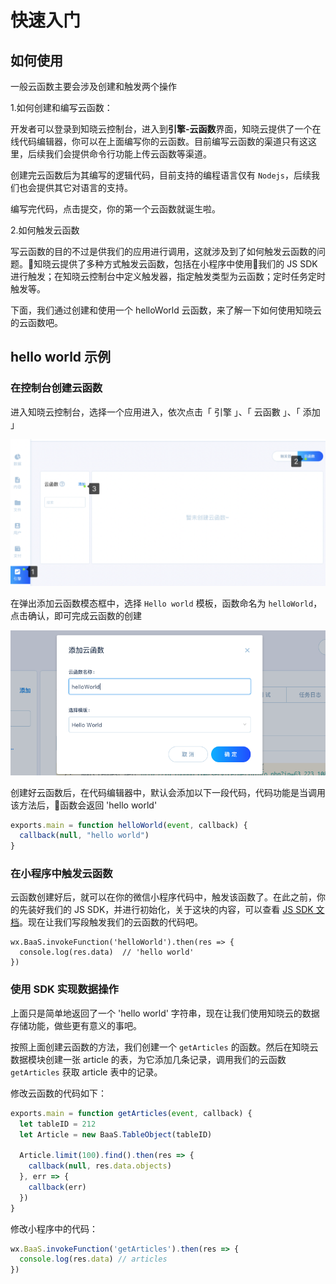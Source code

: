 # 快速入门

## 如何使用

一般云函数主要会涉及创建和触发两个操作

1.如何创建和编写云函数：

开发者可以登录到知晓云控制台，进入到**引擎-云函数**界面，知晓云提供了一个在线代码编辑器，你可以在上面编写你的云函数。目前编写云函数的渠道只有这这里，后续我们会提供命令行功能上传云函数等渠道。

创建完云函数后为其编写的逻辑代码，目前支持的编程语言仅有 `Nodejs`，后续我们也会提供其它对语言的支持。

编写完代码，点击提交，你的第一个云函数就诞生啦。

2.如何触发云函数

写云函数的目的不过是供我们的应用进行调用，这就涉及到了如何触发云函数的问题。知晓云提供了多种方式触发云函数，包括在小程序中使用我们的 JS SDK 进行触发；在知晓云控制台中定义触发器，指定触发类型为云函数；定时任务定时触发等。

下面，我们通过创建和使用一个 helloWorld 云函数，来了解一下如何使用知晓云的云函数吧。

## hello world 示例

### 在控制台创建云函数

进入知晓云控制台，选择一个应用进入，依次点击「 引擎 」、「 云函數 」、「 添加 」

![进入云函数控制台面板](/images/cloud-function/dashboard-into.png)

在弹出添加云函数模态框中，选择 `Hello world` 模板，函数命名为 `helloWorld`，点击确认，即可完成云函数的创建

![创建 hello world 函数](/images/cloud-function/dashboard-hello-world.png)

创建好云函数后，在代码编辑器中，默认会添加以下一段代码，代码功能是当调用该方法后，函数会返回 'hello world'

```js
exports.main = function helloWorld(event, callback) {
  callback(null, "hello world")
}
```


### 在小程序中触发云函数

云函数创建好后，就可以在你的微信小程序代码中，触发该函数了。在此之前，你的先装好我们的 JS SDK，并进行初始化，关于这块的内容，可以查看 [JS SDK 文档](/js-sdk/README.md)。现在让我们写段触发我们的云函数的代码吧。

```
wx.BaaS.invokeFunction('helloWorld').then(res => {
  console.log(res.data)  // 'hello world'
})
```

### 使用 SDK 实现数据操作

上面只是简单地返回了一个 'hello world' 字符串，现在让我们使用知晓云的数据存储功能，做些更有意义的事吧。

按照上面创建云函数的方法，我们创建一个 `getArticles` 的函数。然后在知晓云数据模块创建一张 article 的表，为它添加几条记录，调用我们的云函数 `getArticles` 获取 article 表中的记录。

修改云函数的代码如下：

```js
exports.main = function getArticles(event, callback) {
  let tableID = 212
  let Article = new BaaS.TableObject(tableID)

  Article.limit(100).find().then(res => {
    callback(null, res.data.objects)
  }, err => {
    callback(err)
  })
}
```

修改小程序中的代码：

```js
wx.BaaS.invokeFunction('getArticles').then(res => {
  console.log(res.data) // articles
})
```